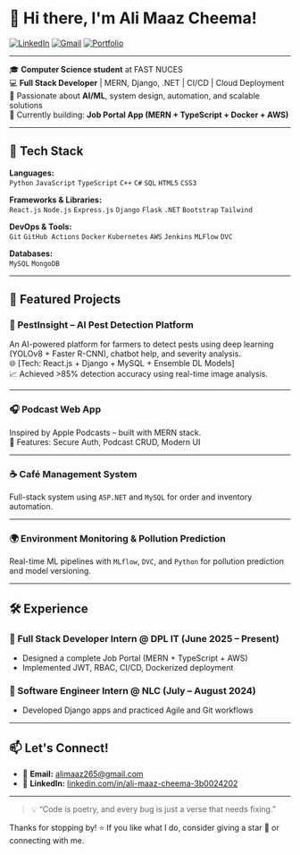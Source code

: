 # 👋 Hi there, I'm Ali Maaz Cheema!

[![LinkedIn](https://img.shields.io/badge/LinkedIn-blue?style=flat&logo=linkedin&logoColor=white)](https://linkedin.com/in/ali-maaz-cheema-3b0024202)
[![Gmail](https://img.shields.io/badge/Gmail-D14836?style=flat&logo=gmail&logoColor=white)](mailto:alimaaz265@gmail.com)
[![Portfolio](https://img.shields.io/badge/Portfolio-000?style=flat&logo=github&logoColor=white)](https://github.com/alimaazcheema)

---

🎓 **Computer Science student** at FAST NUCES  
💻 **Full Stack Developer** | MERN, Django, .NET | CI/CD | Cloud Deployment  
🌱 Passionate about **AI/ML**, system design, automation, and scalable solutions  
🚀 Currently building: **Job Portal App (MERN + TypeScript + Docker + AWS)**

---

## 🔧 Tech Stack

**Languages:**  
`Python` `JavaScript` `TypeScript` `C++` `C#` `SQL` `HTML5` `CSS3`

**Frameworks & Libraries:**  
`React.js` `Node.js` `Express.js` `Django` `Flask` `.NET` `Bootstrap` `Tailwind`

**DevOps & Tools:**  
`Git` `GitHub Actions` `Docker` `Kubernetes` `AWS` `Jenkins` `MLFlow` `DVC`

**Databases:**  
`MySQL` `MongoDB`

---

## 📌 Featured Projects

### 🔬 PestInsight – AI Pest Detection Platform
An AI-powered platform for farmers to detect pests using deep learning (YOLOv8 + Faster R-CNN), chatbot help, and severity analysis.  
🌐 [Tech: React.js + Django + MySQL + Ensemble DL Models]  
📈 Achieved >85% detection accuracy using real-time image analysis.

---

### 🎧 Podcast Web App
Inspired by Apple Podcasts – built with MERN stack.  
📌 Features: Secure Auth, Podcast CRUD, Modern UI

---

### ☕ Café Management System
Full-stack system using `ASP.NET` and `MySQL` for order and inventory automation.

---

### 🌍 Environment Monitoring & Pollution Prediction
Real-time ML pipelines with `MLflow`, `DVC`, and `Python` for pollution prediction and model versioning.

---

## 🛠️ Experience

### 🧠 Full Stack Developer Intern @ DPL IT (June 2025 – Present)
- Designed a complete Job Portal (MERN + TypeScript + AWS)
- Implemented JWT, RBAC, CI/CD, Dockerized deployment

### 💼 Software Engineer Intern @ NLC (July – August 2024)
- Developed Django apps and practiced Agile and Git workflows

---

## 📫 Let's Connect!
- 💌 **Email:** [alimaaz265@gmail.com](mailto:alimaaz265@gmail.com)  
- 🔗 **LinkedIn:** [linkedin.com/in/ali-maaz-cheema-3b0024202](https://linkedin.com/in/ali-maaz-cheema-3b0024202)

---

> 💡 “Code is poetry, and every bug is just a verse that needs fixing.”

Thanks for stopping by! ⭐️ If you like what I do, consider giving a star 🌟 or connecting with me.  
